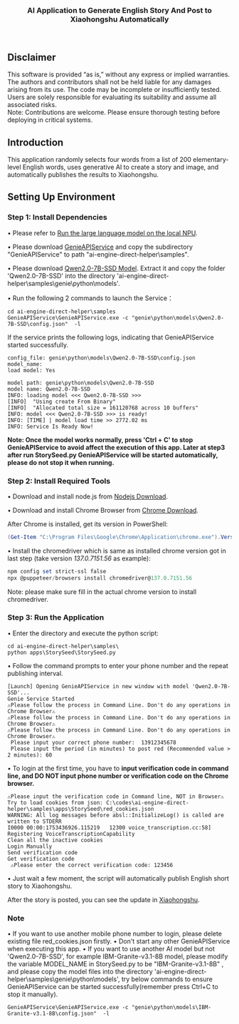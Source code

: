 <br>

<div align="center">
  <h3>AI Application to Generate English Story And Post to Xiaohongshu Automatically</h3>
</div>

<br>

## Disclaimer
This software is provided “as is,” without any express or implied warranties. The authors and contributors shall not be held liable for any damages arising from its use. The code may be incomplete or insufficiently tested. Users are solely responsible for evaluating its suitability and assume all associated risks. <br>
Note: Contributions are welcome. Please ensure thorough testing before deploying in critical systems.

## Introduction 
This application randomly selects four words from a list of 200 elementary-level English words, uses generative AI to create a story and image, and automatically publishes the results to Xiaohongshu.

## Setting Up Environment
### Step 1: Install Dependencies
• Please refer to [Run the large language model on the local NPU](https://github.com/quic/ai-engine-direct-helper/blob/main/samples/genie/python/README.md).

• Please download [GenieAPIService](https://github.com/quic/ai-engine-direct-helper/releases/download/v2.34.0/GenieAPIService_2.34.zip) and copy the subdirectory "GenieAPIService" to path "ai-engine-direct-helper\samples".

• Please download [Qwen2.0-7B-SSD Model](https://www.aidevhome.com/data/adh2/models/8380/qwen2_7b_ssd.zip). Extract it and copy the folder 'Qwen2.0-7B-SSD' into the directory 'ai-engine-direct-helper\samples\genie\python\models'.

• Run the following 2 commands to launch the Service：
```
cd ai-engine-direct-helper\samples
GenieAPIService\GenieAPIService.exe -c "genie\python\models\Qwen2.0-7B-SSD\config.json"  -l
```
If the service prints the following logs, indicating that GenieAPIService started successfully.
```
config_file: genie\python\models\Qwen2.0-7B-SSD\config.json
model_name:
load model: Yes

model path: genie\python\models\Qwen2.0-7B-SSD
model name: Qwen2.0-7B-SSD
INFO: loading model <<< Qwen2.0-7B-SSD >>>
[INFO]  "Using create From Binary"
[INFO]  "Allocated total size = 161120768 across 10 buffers"
INFO: model <<< Qwen2.0-7B-SSD >>> is ready!
INFO: [TIME] | model load time >> 2772.02 ms
INFO: Service Is Ready Now!
```
**Note: Once the model works normally, press 'Ctrl + C' to stop GenieAPIService to avoid affect the execution of this app. Later at step3 after run StorySeed.py GenieAPIService will be started automatically, please do not stop it when running.**

### Step 2: Install Required Tools

• Download and install node.js from [Nodejs Download](https://nodejs.org/zh-cn/download).

• Download and install Chrome Browser from [Chrome Download](https://www.google.cn/intl/zh-CN/chrome/next-steps.html?statcb=1&installdataindex=empty&defaultbrowser=0).

After Chrome is installed, get its version in PowerShell:

```powershell
(Get-Item "C:\Program Files\Google\Chrome\Application\chrome.exe").VersionInfo
```

• Install the chromedriver which is same as installed chrome version got in last step (take version *137.0.7151.56* as example):

```powershell
npm config set strict-ssl false
npx @puppeteer/browsers install chromedriver@137.0.7151.56
```

Note: please make sure fill in the actual chrome version to install chromedriver.

### Step 3: Run the Application

• Enter the directory and execute the python script:

```
cd ai-engine-direct-helper\samples\
python apps\StorySeed\StorySeed.py
```

• Follow the command prompts to enter your phone number and the repeat publishing interval. 
```
[Launch] Opening GenieAPIService in new window with model 'Qwen2.0-7B-SSD'...
Genie Service Started
⚠️Please follow the process in Command Line. Don't do any operations in Chrome Browser⚠️
⚠️Please follow the process in Command Line. Don't do any operations in Chrome Browser⚠️
⚠️Please follow the process in Command Line. Don't do any operations in Chrome Browser⚠️
 Please input your correct phone number:  13912345678
 Please input the period (in minutes) to post red (Recommended value > 2 minutes): 60
```
• To login at the first time, you have to **input verification code in command line,
and DO NOT input phone number or verification code on the Chrome browser.**
```
⚠️Please input the verification code in Command line, NOT in Browser⚠️
Try to load cookies from json: C:\codes\ai-engine-direct-helper\samples\apps\StorySeed\red_cookies.json
WARNING: All log messages before absl::InitializeLog() is called are written to STDERR
I0000 00:00:1753436926.115219   12300 voice_transcription.cc:58] Registering VoiceTranscriptionCapability
Clean all the inactive cookies
Login Manually
Send verification code
Get verification code
 ⚠️Please enter the correct verification code: 123456
```
• Just wait a few moment, the script will automatically publish English short story to Xiaohongshu.

After the story is posted, you can see the update in [Xiaohongshu](https://creator.xiaohongshu.com/new/note-manager).

### Note
• If you want to use another mobile phone number to login, please delete existing file red_cookies.json firstly.
• Don't start any other GenieAPIService when executing this app.
• If you want to use another AI model but not 'Qwen2.0-7B-SSD', for example IBM-Granite-v3.1-8B model, please modify the variable MODEL_NAME in StorySeed.py to be "IBM-Granite-v3.1-8B" , and please copy the model files into the directory 'ai-engine-direct-helper\samples\genie\python\models', try below commands to ensure GenieAPIService can be started successfully(remember press Ctrl+C to stop it manually).
```
GenieAPIService\GenieAPIService.exe -c "genie\python\models\IBM-Granite-v3.1-8B\config.json"  -l
```